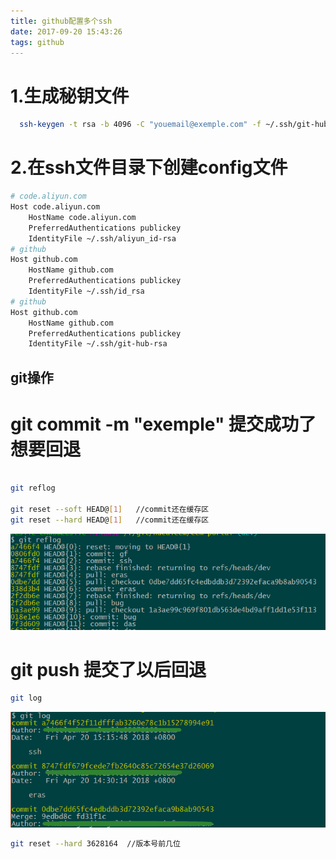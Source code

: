 ```yaml
---
title: github配置多个ssh
date: 2017-09-20 15:43:26
tags: github
---
```



# 1.生成秘钥文件
```bash
  ssh-keygen -t rsa -b 4096 -C "youemail@exemple.com" -f ~/.ssh/git-hub-rsa
```
# 2.在ssh文件目录下创建config文件
```bash
# code.aliyun.com
Host code.aliyun.com
    HostName code.aliyun.com
    PreferredAuthentications publickey
    IdentityFile ~/.ssh/aliyun_id-rsa
# github
Host github.com
    HostName github.com
    PreferredAuthentications publickey
    IdentityFile ~/.ssh/id_rsa
# github
Host github.com
    HostName github.com
    PreferredAuthentications publickey
    IdentityFile ~/.ssh/git-hub-rsa
```

## git操作

# git commit -m "exemple" 提交成功了想要回退

```bash

git reflog

git reset --soft HEAD@[1]   //commit还在缓存区
git reset --hard HEAD@[1]   //commit还在缓存区

```
![效果图](github配置多个ssh/1.png)


# git push 提交了以后回退

```bash
git log
```

![效果图](github配置多个ssh/2.png)

```bash
git reset --hard 3628164  //版本号前几位
```